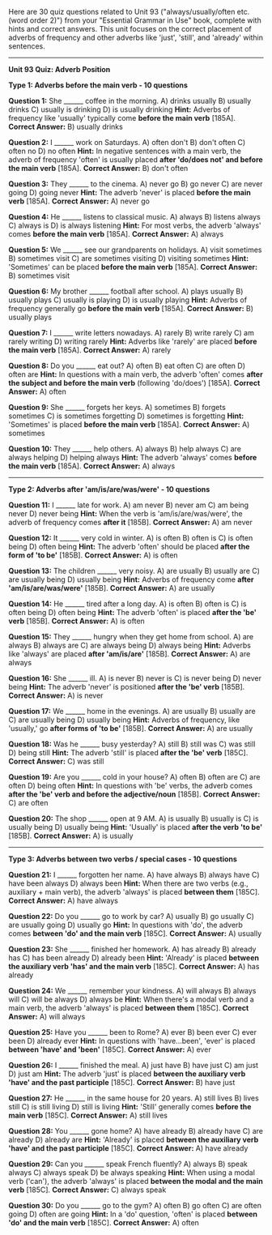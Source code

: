 Here are 30 quiz questions related to Unit 93 ("always/usually/often etc. (word order 2)") from your "Essential Grammar in Use" book, complete with hints and correct answers. This unit focuses on the correct placement of adverbs of frequency and other adverbs like 'just', 'still', and 'already' within sentences.

---

**Unit 93 Quiz: Adverb Position**

**Type 1: Adverbs before the main verb - 10 questions**

**Question 1:** She ______ coffee in the morning.
A) drinks usually
B) usually drinks
C) usually is drinking
D) is usually drinking
**Hint:** Adverbs of frequency like 'usually' typically come **before the main verb** [185A].
**Correct Answer:** B) usually drinks

**Question 2:** I ______ work on Saturdays.
A) often don't
B) don't often
C) often no
D) no often
**Hint:** In negative sentences with a main verb, the adverb of frequency 'often' is usually placed **after 'do/does not' and before the main verb** [185A].
**Correct Answer:** B) don't often

**Question 3:** They ______ to the cinema.
A) never go
B) go never
C) are never going
D) going never
**Hint:** The adverb 'never' is placed **before the main verb** [185A].
**Correct Answer:** A) never go

**Question 4:** He ______ listens to classical music.
A) always
B) listens always
C) always is
D) is always listening
**Hint:** For most verbs, the adverb 'always' comes **before the main verb** [185A].
**Correct Answer:** A) always

**Question 5:** We ______ see our grandparents on holidays.
A) visit sometimes
B) sometimes visit
C) are sometimes visiting
D) visiting sometimes
**Hint:** 'Sometimes' can be placed **before the main verb** [185A].
**Correct Answer:** B) sometimes visit

**Question 6:** My brother ______ football after school.
A) plays usually
B) usually plays
C) usually is playing
D) is usually playing
**Hint:** Adverbs of frequency generally go **before the main verb** [185A].
**Correct Answer:** B) usually plays

**Question 7:** I ______ write letters nowadays.
A) rarely
B) write rarely
C) am rarely writing
D) writing rarely
**Hint:** Adverbs like 'rarely' are placed **before the main verb** [185A].
**Correct Answer:** A) rarely

**Question 8:** Do you ______ eat out?
A) often
B) eat often
C) are often
D) often are
**Hint:** In questions with a main verb, the adverb 'often' comes **after the subject and before the main verb** (following 'do/does') [185A].
**Correct Answer:** A) often

**Question 9:** She ______ forgets her keys.
A) sometimes
B) forgets sometimes
C) is sometimes forgetting
D) sometimes is forgetting
**Hint:** 'Sometimes' is placed **before the main verb** [185A].
**Correct Answer:** A) sometimes

**Question 10:** They ______ help others.
A) always
B) help always
C) are always helping
D) helping always
**Hint:** The adverb 'always' comes **before the main verb** [185A].
**Correct Answer:** A) always

---

**Type 2: Adverbs after 'am/is/are/was/were' - 10 questions**

**Question 11:** I ______ late for work.
A) am never
B) never am
C) am being never
D) never being
**Hint:** When the verb is 'am/is/are/was/were', the adverb of frequency comes **after it** [185B].
**Correct Answer:** A) am never

**Question 12:** It ______ very cold in winter.
A) is often
B) often is
C) is often being
D) often being
**Hint:** The adverb 'often' should be placed **after the form of 'to be'** [185B].
**Correct Answer:** A) is often

**Question 13:** The children ______ very noisy.
A) are usually
B) usually are
C) are usually being
D) usually being
**Hint:** Adverbs of frequency come **after 'am/is/are/was/were'** [185B].
**Correct Answer:** A) are usually

**Question 14:** He ______ tired after a long day.
A) is often
B) often is
C) is often being
D) often being
**Hint:** The adverb 'often' is placed **after the 'be' verb** [185B].
**Correct Answer:** A) is often

**Question 15:** They ______ hungry when they get home from school.
A) are always
B) always are
C) are always being
D) always being
**Hint:** Adverbs like 'always' are placed **after 'am/is/are'** [185B].
**Correct Answer:** A) are always

**Question 16:** She ______ ill.
A) is never
B) never is
C) is never being
D) never being
**Hint:** The adverb 'never' is positioned **after the 'be' verb** [185B].
**Correct Answer:** A) is never

**Question 17:** We ______ home in the evenings.
A) are usually
B) usually are
C) are usually being
D) usually being
**Hint:** Adverbs of frequency, like 'usually,' go **after forms of 'to be'** [185B].
**Correct Answer:** A) are usually

**Question 18:** Was he ______ busy yesterday?
A) still
B) still was
C) was still
D) being still
**Hint:** The adverb 'still' is placed **after the 'be' verb** [185C].
**Correct Answer:** C) was still

**Question 19:** Are you ______ cold in your house?
A) often
B) often are
C) are often
D) being often
**Hint:** In questions with 'be' verbs, the adverb comes **after the 'be' verb and before the adjective/noun** [185B].
**Correct Answer:** C) are often

**Question 20:** The shop ______ open at 9 AM.
A) is usually
B) usually is
C) is usually being
D) usually being
**Hint:** 'Usually' is placed **after the verb 'to be'** [185B].
**Correct Answer:** A) is usually

---

**Type 3: Adverbs between two verbs / special cases - 10 questions**

**Question 21:** I ______ forgotten her name.
A) have always
B) always have
C) have been always
D) always been
**Hint:** When there are two verbs (e.g., auxiliary + main verb), the adverb 'always' is placed **between them** [185C].
**Correct Answer:** A) have always

**Question 22:** Do you ______ go to work by car?
A) usually
B) go usually
C) are usually going
D) usually go
**Hint:** In questions with 'do', the adverb comes **between 'do' and the main verb** [185C].
**Correct Answer:** A) usually

**Question 23:** She ______ finished her homework.
A) has already
B) already has
C) has been already
D) already been
**Hint:** 'Already' is placed **between the auxiliary verb 'has' and the main verb** [185C].
**Correct Answer:** A) has already

**Question 24:** We ______ remember your kindness.
A) will always
B) always will
C) will be always
D) always be
**Hint:** When there's a modal verb and a main verb, the adverb 'always' is placed **between them** [185C].
**Correct Answer:** A) will always

**Question 25:** Have you ______ been to Rome?
A) ever
B) been ever
C) ever been
D) already ever
**Hint:** In questions with 'have...been', 'ever' is placed **between 'have' and 'been'** [185C].
**Correct Answer:** A) ever

**Question 26:** I ______ finished the meal.
A) just have
B) have just
C) am just
D) just am
**Hint:** The adverb 'just' is placed **between the auxiliary verb 'have' and the past participle** [185C].
**Correct Answer:** B) have just

**Question 27:** He ______ in the same house for 20 years.
A) still lives
B) lives still
C) is still living
D) still is living
**Hint:** 'Still' generally comes **before the main verb** [185C].
**Correct Answer:** A) still lives

**Question 28:** You ______ gone home?
A) have already
B) already have
C) are already
D) already are
**Hint:** 'Already' is placed **between the auxiliary verb 'have' and the past participle** [185C].
**Correct Answer:** A) have already

**Question 29:** Can you ______ speak French fluently?
A) always
B) speak always
C) always speak
D) be always speaking
**Hint:** When using a modal verb ('can'), the adverb 'always' is placed **between the modal and the main verb** [185C].
**Correct Answer:** C) always speak

**Question 30:** Do you ______ go to the gym?
A) often
B) go often
C) are often going
D) often are going
**Hint:** In a 'do' question, 'often' is placed **between 'do' and the main verb** [185C].
**Correct Answer:** A) often